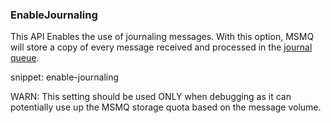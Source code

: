 
### EnableJournaling

This API Enables the use of journaling messages. With this option, MSMQ will store a copy of every message received and processed in the [journal queue](https://msdn.microsoft.com/en-us/library/ms702011.aspx). 
 
snippet: enable-journaling

WARN: This setting should be used ONLY when debugging as it can potentially use up the MSMQ storage quota based on the message volume.

